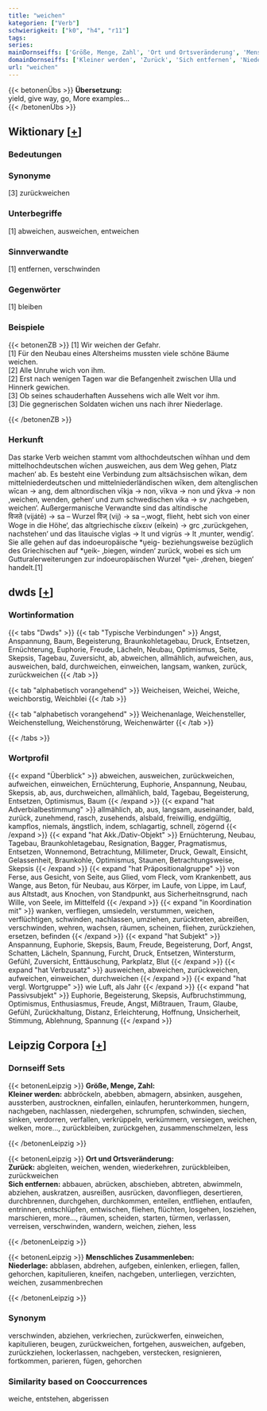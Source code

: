 ```yaml
---
title: "weichen"
kategorien: ["Verb"]
schwierigkeit: ["k0", "h4", "r11"]
tags:
series:
mainDornseiffs: ['Größe, Menge, Zahl', 'Ort und Ortsveränderung', 'Menschliches Zusammenleben']
domainDornseiffs: ['Kleiner werden', 'Zurück', 'Sich entfernen', 'Niederlage']
url: "weichen"
---
```


{{< betonenÜbs >}}
**Übersetzung:**  
yield, give way, go, More examples...  
{{< /betonenÜbs >}}

## Wiktionary [[+](https://de.wiktionary.org/wiki/weichen)]

### Bedeutungen

### Synonyme
[3] zurückweichen  

### Unterbegriffe
[1] abweichen, ausweichen, entweichen  

### Sinnverwandte
[1] entfernen, verschwinden  

### Gegenwörter
[1] bleiben  

### Beispiele
{{< betonenZB >}}
[1] Wir weichen der Gefahr.  
[1] Für den Neubau eines Altersheims mussten viele schöne Bäume weichen.  
[2] Alle Unruhe wich von ihm.  
[2] Erst nach wenigen Tagen war die Befangenheit zwischen Ulla und Hinnerk gewichen.  
[3] Ob seines schauderhaften Aussehens wich alle Welt vor ihm.  
[3] Die gegnerischen Soldaten wichen uns nach ihrer Niederlage.  

{{< /betonenZB >}}
### Herkunft
Das starke Verb weichen stammt vom althochdeutschen wīhhan und dem mittelhochdeutschen wīchen ‚ausweichen, aus dem Weg gehen, Platz machen‘ ab. Es besteht eine Verbindung zum altsächsischen wīkan, dem mittelniederdeutschen und mittelniederländischen wīken, dem altenglischen wīcan → ang, dem altnordischen vīkja → non, vīkva → non und ȳkva → non ‚weichen, wenden, gehen‘ und zum schwedischen vika → sv ‚nachgeben, weichen‘. Außergermanische Verwandte sind das altindische विजते (vijátē) → sa – Wurzel विज् (vij) → sa –‚wogt, flieht, hebt sich von einer Woge in die Höhe‘, das altgriechische εἴκειν (eíkein) → grc  ‚zurückgehen, nachstehen‘ und das litauische vìglas → lt und vigrùs → lt ‚munter, wendig‘. Sie alle gehen auf das indoeuropäische *ṷeig- beziehungsweise bezüglich des Griechischen auf *ṷeik- ‚biegen, winden‘ zurück, wobei es sich um Gutturalerweiterungen zur indoeuropäischen Wurzel *ṷei- ‚drehen, biegen‘ handelt.[1]  



## dwds [[+](https://www.dwds.de/wb/weichen)]

### Wortinformation
{{< tabs "Dwds" >}}
{{< tab "Typische Verbindungen" >}}
Angst, Anspannung, Baum, Begeisterung, Braunkohletagebau, Druck, Entsetzen, Ernüchterung, Euphorie, Freude, Lächeln, Neubau, Optimismus, Seite, Skepsis, Tagebau, Zuversicht, ab, abweichen, allmählich, aufweichen, aus, ausweichen, bald, durchweichen, einweichen, langsam, wanken, zurück, zurückweichen
{{< /tab >}}

{{< tab "alphabetisch vorangehend" >}}
Weicheisen, Weichei, Weiche, weichborstig, Weichblei
{{< /tab >}}

{{< tab "alphabetisch vorangehend" >}}
Weichenanlage, Weichensteller, Weichenstellung, Weichenstörung, Weichenwärter
{{< /tab >}}

{{< /tabs >}}

### Wortprofil
{{< expand "Überblick" >}} abweichen, ausweichen, zurückweichen, aufweichen, einweichen, Ernüchterung, Euphorie, Anspannung, Neubau, Skepsis, ab, aus, durchweichen, allmählich, bald, Tagebau, Begeisterung, Entsetzen, Optimismus, Baum {{< /expand >}}
{{< expand "hat Adverbialbestimmung" >}} allmählich, ab, aus, langsam, auseinander, bald, zurück, zunehmend, rasch, zusehends, alsbald, freiwillig, endgültig, kampflos, niemals, ängstlich, indem, schlagartig, schnell, zögernd {{< /expand >}}
{{< expand "hat Akk./Dativ-Objekt" >}} Ernüchterung, Neubau, Tagebau, Braunkohletagebau, Resignation, Bagger, Pragmatismus, Entsetzen, Wonnemond, Betrachtung, Millimeter, Druck, Gewalt, Einsicht, Gelassenheit, Braunkohle, Optimismus, Staunen, Betrachtungsweise, Skepsis {{< /expand >}}
{{< expand "hat Präpositionalgruppe" >}} von Ferse, aus Gesicht, von Seite, aus Glied, vom Fleck, vom Krankenbett, aus Wange, aus Beton, für Neubau, aus Körper, im Laufe, von Lippe, im Lauf, aus Altstadt, aus Knochen, von Standpunkt, aus Sicherheitnsgrund, nach Wille, von Seele, im Mittelfeld {{< /expand >}}
{{< expand "in Koordination mit" >}} wanken, verfliegen, umsiedeln, verstummen, weichen, verflüchtigen, schwinden, nachlassen, umziehen, zurücktreten, abreißen, verschwinden, wehren, wachsen, räumen, scheinen, fliehen, zurückziehen, ersetzen, befinden {{< /expand >}}
{{< expand "hat Subjekt" >}} Anspannung, Euphorie, Skepsis, Baum, Freude, Begeisterung, Dorf, Angst, Schatten, Lächeln, Spannung, Furcht, Druck, Entsetzen, Wintersturm, Gefühl, Zuversicht, Enttäuschung, Parkplatz, Blut {{< /expand >}}
{{< expand "hat Verbzusatz" >}} ausweichen, abweichen, zurückweichen, aufweichen, einweichen, durchweichen {{< /expand >}}
{{< expand "hat vergl. Wortgruppe" >}} wie Luft, als Jahr {{< /expand >}}
{{< expand "hat Passivsubjekt" >}} Euphorie, Begeisterung, Skepsis, Aufbruchstimmung, Optimismus, Enthusiasmus, Freude, Angst, Mißtrauen, Traum, Glaube, Gefühl, Zurückhaltung, Distanz, Erleichterung, Hoffnung, Unsicherheit, Stimmung, Ablehnung, Spannung {{< /expand >}}

## Leipzig Corpora [[+](https://corpora.uni-leipzig.de/en/res?word=weichen&corpusId=deu_newscrawl-public_2018)]

### Dornseiff Sets
{{< betonenLeipzig >}}
**Größe, Menge, Zahl:**  
**Kleiner werden:** abbröckeln, abebben, abmagern, absinken, ausgehen, aussterben, austrocknen, einfallen, einlaufen, herunterkommen, hungern, nachgeben, nachlassen, niedergehen, schrumpfen, schwinden, siechen, sinken, verdorren, verfallen, verkrüppeln, verkümmern, versiegen, weichen, welken, more..., zurückbleiben, zurückgehen, zusammenschmelzen, less  

{{< /betonenLeipzig >}}


{{< betonenLeipzig >}}
**Ort und Ortsveränderung:**  
**Zurück:** abgleiten, weichen, wenden, wiederkehren, zurückbleiben, zurückweichen  
**Sich entfernen:** abbauen, abrücken, abschieben, abtreten, abwimmeln, abziehen, auskratzen, ausreißen, ausrücken, davonfliegen, desertieren, durchbrennen, durchgehen, durchkommen, enteilen, entfliehen, entlaufen, entrinnen, entschlüpfen, entwischen, fliehen, flüchten, losgehen, losziehen, marschieren, more..., räumen, scheiden, starten, türmen, verlassen, verreisen, verschwinden, wandern, weichen, ziehen, less  

{{< /betonenLeipzig >}}


{{< betonenLeipzig >}}
**Menschliches Zusammenleben:**  
**Niederlage:** abblasen, abdrehen, aufgeben, einlenken, erliegen, fallen, gehorchen, kapitulieren, kneifen, nachgeben, unterliegen, verzichten, weichen, zusammenbrechen  

{{< /betonenLeipzig >}}

### Synonym
verschwinden, abziehen, verkriechen, zurückwerfen, einweichen, kapitulieren, beugen, zurückweichen, fortgehen, ausweichen, aufgeben, zurückziehen, lockerlassen, nachgeben, verstecken, resignieren, fortkommen, parieren, fügen, gehorchen


### Similarity based on Cooccurrences
weiche, entstehen, abgerissen

